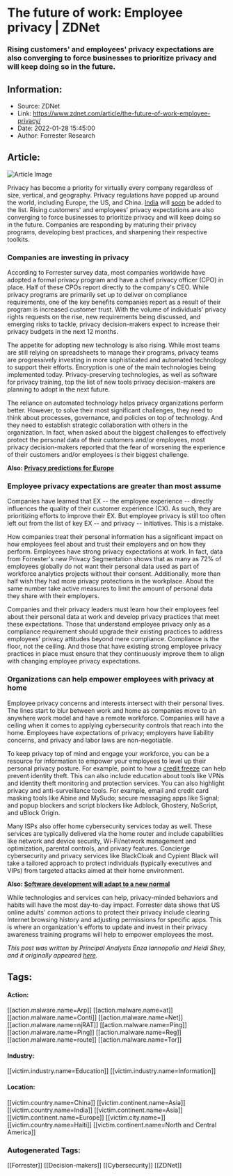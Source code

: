 # The future of work: Employee privacy | ZDNet
### Rising customers' and employees' privacy expectations are also converging to force businesses to prioritize privacy and will keep doing so in the future.

## Information:
+ Source: ZDNet
+ Link: https://www.zdnet.com/article/the-future-of-work-employee-privacy/
+ Date: 2022-01-28 15:45:00
+ Author: Forrester Research


## Article:
![Article Image](https://www.zdnet.com/a/img/resize/7ad16ee87b99d8489bce13f630f3c9bec8d2b00a/2020/07/22/59b26ba5-08b3-48e4-a94c-bd8410804458/sf-data-privacy-thumb.jpg?width=770&height=578&fit=crop&auto=webp)

Privacy has become a priority for virtually every company regardless of size, vertical, and geography. Privacy regulations have popped up around the world, including Europe, the US, and China. [India](https://iapp.org/news/a/indias-data-privacy-bill-under-committee-review/) will [soon](https://www.natlawreview.com/article/india-s-draft-data-protection-bill-moves-closer-to-passage) be added to the list. Rising customers' and employees' privacy expectations are also converging to force businesses to prioritize privacy and will keep doing so in the future. Companies are responding by maturing their privacy programs, developing best practices, and sharpening their respective toolkits. 

### **Companies are investing in privacy**


According to Forrester survey data, most companies worldwide have adopted a formal privacy program and have a chief privacy officer (CPO) in place. Half of these CPOs report directly to the company's CEO. While privacy programs are primarily set up to deliver on compliance requirements, one of the key benefits companies report as a result of their program is increased customer trust. With the volume of individuals' privacy rights requests on the rise, new requirements being discussed, and emerging risks to tackle, privacy decision-makers expect to increase their privacy budgets in the next 12 months. 

The appetite for adopting new technology is also rising. While most teams are still relying on spreadsheets to manage their programs, privacy teams are progressively investing in more sophisticated and automated technology to support their efforts. Encryption is one of the main technologies being implemented today. Privacy-preserving technologies, as well as software for privacy training, top the list of new tools privacy decision-makers are planning to adopt in the next future. 

The reliance on automated technology helps privacy organizations perform better. However, to solve their most significant challenges, they need to think about processes, governance, and policies on top of technology. And they need to establish strategic collaboration with others in the organization. In fact, when asked about the biggest challenges to effectively protect the personal data of their customers and/or employees, most privacy decision-makers reported that the fear of worsening the experience of their customers and/or employees is their biggest challenge. 

**Also: [Privacy predictions for Europe](https://www.zdnet.com/article/europe-privacy-predictions-2022/)**

### **Employee privacy expectations are greater than most assume**

Companies have learned that EX -- the employee experience -- directly influences the quality of their customer experience (CX). As such, they are prioritizing efforts to improve their EX. But employee privacy is still too often left out from the list of key EX -- and privacy -- initiatives. This is a mistake. 

How companies treat their personal information has a significant impact on how employees feel about and trust their employers and on how they perform. Employees have strong privacy expectations at work. In fact, data from Forrester's new Privacy Segmentation shows that as many as 72% of employees globally do not want their personal data used as part of workforce analytics projects without their consent. Additionally, more than half wish they had more privacy protections in the workplace. About the same number take active measures to limit the amount of personal data they share with their employers. 






Companies and their privacy leaders must learn how their employees feel about their personal data at work and develop privacy practices that meet these expectations. Those that understand employee privacy only as a compliance requirement should upgrade their existing practices to address employees' privacy attitudes beyond mere compliance. Compliance is the floor, not the ceiling. And those that have existing strong employee privacy practices in place must ensure that they continuously improve them to align with changing employee privacy expectations. 

### **Organizations can help empower employees with privacy at home**


Employee privacy concerns and interests intersect with their personal lives. The lines start to blur between work and home as companies move to an anywhere work model and have a remote workforce. Companies will have a ceiling when it comes to applying cybersecurity controls that reach into the home. Employees have expectations of privacy; employers have liability concerns, and privacy and labor laws are non-negotiable. 

To keep privacy top of mind and engage your workforce, you can be a resource for information to empower your employees to level up their personal privacy posture. For example, point to how a [credit freeze](https://www.consumer.ftc.gov/articles/what-know-about-credit-freezes-and-fraud-alerts) can help prevent identity theft. This can also include education about tools like VPNs and identity theft monitoring and protection services. You can also highlight privacy and anti-surveillance tools. For example, email and credit card masking tools like Abine and MySudo; secure messaging apps like Signal; and popup blockers and script blockers like Adblock, Ghostery, NoScript, and uBlock Origin. 

Many ISPs also offer home cybersecurity services today as well. These services are typically delivered via the home router and include capabilities like network and device security, Wi-Fi/network management and optimization, parental controls, and privacy features. Concierge cybersecurity and privacy services like BlackCloak and Cypient Black will take a tailored approach to protect individuals (typically executives and VIPs) from targeted attacks aimed at their home environment. 

**Also: [Software development will adapt to a new normal](https://www.zdnet.com/article/software-development-will-adapt-to-a-new-normal-in-2022/)**

While technologies and services can help, privacy-minded behaviors and habits will have the most day-to-day impact. Forrester data shows that US online adults' common actions to protect their privacy include clearing Internet browsing history and adjusting permissions for specific apps. This is where an organization's efforts to update and invest in their privacy awareness training programs will help to empower employees the most. 

*This post was written by Principal Analysts Enza Iannopollo and Heidi Shey, and it originally appeared* [*here*](https://www.forrester.com/blogs/the-future-of-work-employee-privacy/?utm_source=zdnet&utm_medium=pr&utm_campaign=sr)*.*






## Tags:

#### Action:
[[action.malware.name=Arp]] [[action.malware.name=at]] [[action.malware.name=Conti]] [[action.malware.name=Net]] [[action.malware.name=njRAT]] [[action.malware.name=Ping]] [[action.malware.name=Ping]] [[action.malware.name=Reg]] [[action.malware.name=route]] [[action.malware.name=Tor]]

#### Industry:
[[victim.industry.name=Education]] [[victim.industry.name=Information]]

#### Location:
[[victim.country.name=China]] [[victim.continent.name=Asia]] [[victim.country.name=India]] [[victim.continent.name=Asia]] [[victim.continent.name=Europe]] [[victim.city.name=]] [[victim.country.name=Haiti]] [[victim.continent.name=North and Central America]]

### Autogenerated Tags:
[[Forrester]] [[Decision-makers]] [[Cybersecurity]] [[ZDNet]]

